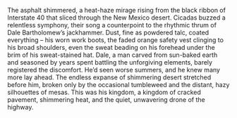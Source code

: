 The asphalt shimmered, a heat-haze mirage rising from the black ribbon of Interstate 40 that sliced through the New Mexico desert.  Cicadas buzzed a relentless symphony, their song a counterpoint to the rhythmic thrum of Dale Bartholomew’s jackhammer.  Dust, fine as powdered talc, coated everything – his worn work boots, the faded orange safety vest clinging to his broad shoulders, even the sweat beading on his forehead under the brim of his sweat-stained hat.  Dale, a man carved from sun-baked earth and seasoned by years spent battling the unforgiving elements, barely registered the discomfort.  He’d seen worse summers, and he knew many more lay ahead.  The endless expanse of shimmering desert stretched before him, broken only by the occasional tumbleweed and the distant, hazy silhouettes of mesas. This was his kingdom, a kingdom of cracked pavement, shimmering heat, and the quiet, unwavering drone of the highway.
